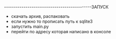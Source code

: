 ---------------------------------------------ЗАПУСК<br>
- скачать архив, распаковать<br>
- если нужно то прописать путь к sqlite3<br>
- запустить main.py<br>
- перейти по адресу которая написано в консоле
